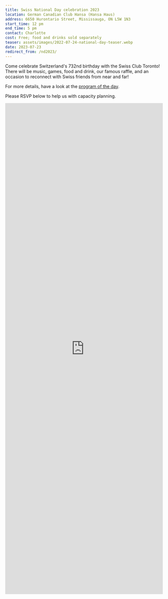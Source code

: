 ```yaml
---
title: Swiss National Day celebration 2023
location: German Canadian Club Hansa (Hansa Haus)
address: 6650 Hurontario Street, Mississauga, ON L5W 1N3
start_time: 12 pm
end_time: 5 pm
contact: Charlotte
cost: Free; food and drinks sold separately
teaser: assets/images/2022-07-24-national-day-teaser.webp
date: 2023-07-23
redirect_from: /nd2023/
---
```


Come celebrate Switzerland's 732nd birthday with the Swiss Club Toronto! There
will be music, games, food and drink, our famous raffle, and an occasion to
reconnect with Swiss friends from near and far!

For more details, have a look at the [program of the day][program].

Please RSVP below to help us with capacity planning.

<iframe src="https://docs.google.com/forms/d/e/1FAIpQLSeTF_Xuz4dxL1-i55ZZmnDTHsibe1Lly-y8kwOr9EDaHQWRKw/viewform?embedded=true" width="100%" height="1570" frameborder="0" marginheight="0" marginwidth="0">Loading…</iframe>

[program]: <{% post_url 2023-07-16-snd-program %}>
